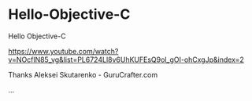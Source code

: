 # Hello-Objective-C
Hello Objective-C


https://www.youtube.com/watch?v=NOcflN85_vg&list=PL6724Ll8v6UhKUFEsQ9ol_gOI-ohCxgJp&index=2

Thanks Aleksei Skutarenko - GuruCrafter.com

...
